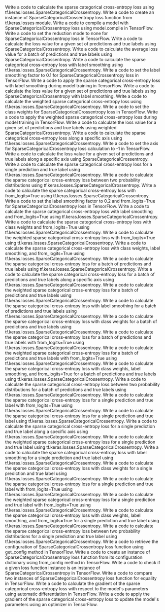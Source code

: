 Write a code to calculate the sparse categorical cross-entropy loss using tf.keras.losses.SparseCategoricalCrossentropy.
Write a code to create an instance of SparseCategoricalCrossentropy loss function from tf.keras.losses module.
Write a code to compile a model with SparseCategoricalCrossentropy loss using model.compile in TensorFlow.
Write a code to set the reduction mode to none for SparseCategoricalCrossentropy loss in TensorFlow.
Write a code to calculate the loss value for a given set of predictions and true labels using SparseCategoricalCrossentropy.
Write a code to calculate the average loss value for a batch of predictions and true labels using SparseCategoricalCrossentropy.
Write a code to calculate the sparse categorical cross-entropy loss with label smoothing using tf.keras.losses.SparseCategoricalCrossentropy.
Write a code to set the label smoothing factor to 0.1 for SparseCategoricalCrossentropy loss in TensorFlow.
Write a code to apply the sparse categorical cross-entropy loss with label smoothing during model training in TensorFlow.
Write a code to calculate the loss value for a given set of predictions and true labels using SparseCategoricalCrossentropy with label smoothing.
Write a code to calculate the weighted sparse categorical cross-entropy loss using tf.keras.losses.SparseCategoricalCrossentropy.
Write a code to set the class weights for SparseCategoricalCrossentropy loss in TensorFlow.
Write a code to apply the weighted sparse categorical cross-entropy loss during model training in TensorFlow.
Write a code to calculate the loss value for a given set of predictions and true labels using weighted SparseCategoricalCrossentropy.
Write a code to calculate the sparse categorical cross-entropy loss along a specific axis using tf.keras.losses.SparseCategoricalCrossentropy.
Write a code to set the axis for SparseCategoricalCrossentropy loss calculation to -1 in TensorFlow.
Write a code to calculate the loss value for a given set of predictions and true labels along a specific axis using SparseCategoricalCrossentropy.
Write a code to calculate the sparse categorical cross-entropy loss for a single prediction and true label using tf.keras.losses.SparseCategoricalCrossentropy.
Write a code to calculate the sparse categorical cross-entropy loss between two probability distributions using tf.keras.losses.SparseCategoricalCrossentropy.
Write a code to calculate the sparse categorical cross-entropy loss with from_logits=True using tf.keras.losses.SparseCategoricalCrossentropy.
Write a code to set the label smoothing factor to 0.2 and from_logits=True for SparseCategoricalCrossentropy loss in TensorFlow.
Write a code to calculate the sparse categorical cross-entropy loss with label smoothing and from_logits=True using tf.keras.losses.SparseCategoricalCrossentropy.
Write a code to calculate the sparse categorical cross-entropy loss with class weights and from_logits=True using tf.keras.losses.SparseCategoricalCrossentropy.
Write a code to calculate the weighted sparse categorical cross-entropy loss with from_logits=True using tf.keras.losses.SparseCategoricalCrossentropy.
Write a code to calculate the sparse categorical cross-entropy loss with class weights, label smoothing, and from_logits=True using tf.keras.losses.SparseCategoricalCrossentropy.
Write a code to calculate the sparse categorical cross-entropy loss for a batch of predictions and true labels using tf.keras.losses.SparseCategoricalCrossentropy.
Write a code to calculate the sparse categorical cross-entropy loss for a batch of predictions and true labels along a specific axis using tf.keras.losses.SparseCategoricalCrossentropy.
Write a code to calculate the weighted sparse categorical cross-entropy loss for a batch of predictions and true labels using tf.keras.losses.SparseCategoricalCrossentropy.
Write a code to calculate the sparse categorical cross-entropy loss with label smoothing for a batch of predictions and true labels using tf.keras.losses.SparseCategoricalCrossentropy.
Write a code to calculate the sparse categorical cross-entropy loss with class weights for a batch of predictions and true labels using tf.keras.losses.SparseCategoricalCrossentropy.
Write a code to calculate the sparse categorical cross-entropy loss for a batch of predictions and true labels with from_logits=True using tf.keras.losses.SparseCategoricalCrossentropy.
Write a code to calculate the weighted sparse categorical cross-entropy loss for a batch of predictions and true labels with from_logits=True using tf.keras.losses.SparseCategoricalCrossentropy.
Write a code to calculate the sparse categorical cross-entropy loss with class weights, label smoothing, and from_logits=True for a batch of predictions and true labels using tf.keras.losses.SparseCategoricalCrossentropy.
Write a code to calculate the sparse categorical cross-entropy loss between two probability distributions for a batch of predictions and true labels using tf.keras.losses.SparseCategoricalCrossentropy.
Write a code to calculate the sparse categorical cross-entropy loss for a single prediction and true label with from_logits=True using tf.keras.losses.SparseCategoricalCrossentropy.
Write a code to calculate the sparse categorical cross-entropy loss for a single prediction and true label using tf.keras.losses.SparseCategoricalCrossentropy.
Write a code to calculate the sparse categorical cross-entropy loss for a single prediction and true label along a specific axis using tf.keras.losses.SparseCategoricalCrossentropy.
Write a code to calculate the weighted sparse categorical cross-entropy loss for a single prediction and true label using tf.keras.losses.SparseCategoricalCrossentropy.
Write a code to calculate the sparse categorical cross-entropy loss with label smoothing for a single prediction and true label using tf.keras.losses.SparseCategoricalCrossentropy.
Write a code to calculate the sparse categorical cross-entropy loss with class weights for a single prediction and true label using tf.keras.losses.SparseCategoricalCrossentropy.
Write a code to calculate the sparse categorical cross-entropy loss for a single prediction and true label with from_logits=True using tf.keras.losses.SparseCategoricalCrossentropy.
Write a code to calculate the weighted sparse categorical cross-entropy loss for a single prediction and true label with from_logits=True using tf.keras.losses.SparseCategoricalCrossentropy.
Write a code to calculate the sparse categorical cross-entropy loss with class weights, label smoothing, and from_logits=True for a single prediction and true label using tf.keras.losses.SparseCategoricalCrossentropy.
Write a code to calculate the sparse categorical cross-entropy loss between two probability distributions for a single prediction and true label using tf.keras.losses.SparseCategoricalCrossentropy.
Write a code to retrieve the configuration of SparseCategoricalCrossentropy loss function using get_config method in TensorFlow.
Write a code to create an instance of SparseCategoricalCrossentropy loss function from its configuration dictionary using from_config method in TensorFlow.
Write a code to check if a given loss function instance is an instance of SparseCategoricalCrossentropy in TensorFlow.
Write a code to compare two instances of SparseCategoricalCrossentropy loss function for equality in TensorFlow.
Write a code to calculate the gradient of the sparse categorical cross-entropy loss with respect to the model's parameters using automatic differentiation in TensorFlow.
Write a code to apply the gradient of the sparse categorical cross-entropy loss to update the model's parameters using an optimizer in TensorFlow.